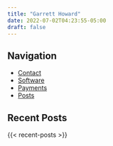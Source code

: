 ```yaml
---
title: "Garrett Howard"
date: 2022-07-02T04:23:55-05:00
draft: false
---
```


## Navigation
* [Contact](contact)
* [Software](https://github.com/garrhow)
* [Payments](payments.html)
* [Posts](posts)

## Recent Posts
{{< recent-posts >}}
